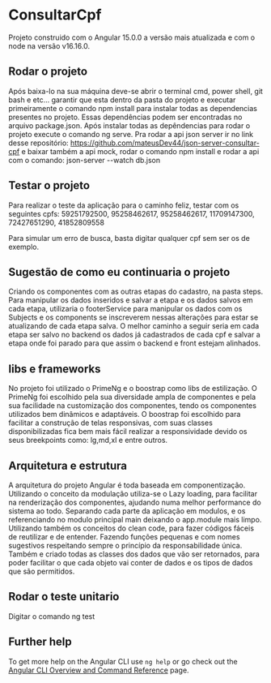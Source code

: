 # ConsultarCpf

Projeto construido com o Angular 15.0.0 a versão mais atualizada e com o node na versão v16.16.0.

## Rodar o projeto

Após baixa-lo na sua máquina deve-se abrir o terminal cmd, power shell, git bash e etc... garantir que esta dentro da pasta do projeto e executar primeiramente o comando npm install para instalar todas as dependencias presentes no projeto. Essas dependências podem ser encontradas no arquivo package.json. Após instalar todas as depêndencias para rodar o projeto execute o comando ng serve. Pra rodar a api json server ir no link desse repositório: https://github.com/mateusDev44/json-server-consultar-cpf e baixar também a api mock, rodar o comando npm install e rodar a api com o comando: json-server --watch db.json

## Testar o projeto
Para realizar o teste da aplicação para o caminho feliz, testar com os seguintes cpfs:
59251792500,
95258462617,
95258462617,
11709147300,
72427651290,
41852809558

Para simular um erro de busca, basta digitar qualquer cpf sem ser os de exemplo.

## Sugestão de como eu continuaria o projeto

Criando os componentes com as outras etapas do cadastro, na pasta steps. Para manipular os dados inseridos e salvar a etapa e os dados salvos em cada etapa, utilizaria o footerService para manipular os dados com os Subjects e os components se inscreverem nessas alterações para estar se atualizando de cada etapa salva. O melhor caminho a seguir seria em cada etapa ser salvo no backend os dados já cadastrados de cada cpf e salvar a etapa onde foi parado para que assim o backend e front estejam alinhados.

## libs e frameworks

No projeto foi utilizado o PrimeNg e o boostrap como libs de estilização. O PrimeNg foi escolhido pela sua diversidade ampla de componentes e pela sua facilidade na customização dos componentes, tendo os componentes utilizados bem dinâmicos e adaptáveis. O boostrap foi escolhido para facilitar a construção de telas responsivas, com suas classes disponibilizadas fica bem mais fácil realizar a responsividade devido os seus breekpoints como: lg,md,xl e entre outros.

## Arquitetura e estrutura

A arquitetura do projeto Angular é toda baseada em componentização. Utilizando o conceito da modulação utiliza-se o Lazy loading, para facilitar na renderização dos componentes, ajudando numa melhor performance do sistema ao todo. Separando cada parte da aplicação em modulos, e os referenciando no modulo principal main deixando o app.module mais limpo. Utilizando também os conceitos do clean code, para fazer códigos fáceis de reutilizar e de entender. Fazendo funções pequenas e com nomes sugestivos respeitando sempre o princípio da responsabilidade única. Também e criado todas as classes dos dados que vão ser retornados, para poder facilitar o que cada objeto vai conter de dados e os tipos de dados que são permitidos.

## Rodar o teste unitario
Digitar o comando ng test

## Further help

To get more help on the Angular CLI use `ng help` or go check out the [Angular CLI Overview and Command Reference](https://angular.io/cli) page.
